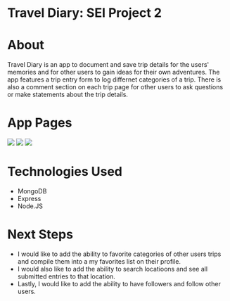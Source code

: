 # **Travel Diary: SEI Project 2**

# About
Travel Diary is an app to document and save trip details for the users' memories and for other users to gain ideas for their own adventures. The app features a trip entry form to log differnet categories of a trip. There is also a comment section on each trip page for other users to ask questions or make statements about the trip details. 

# App Pages

<img src="./travel-images/Home-Page.png">
<img src="../travel-images/Trip-Entry.png">
<img src=".../travel-images/Trip-Details.png">

# Technologies Used

- MongoDB
- Express
- Node.JS

# Next Steps

- I would like to add the ability to favorite categories of other users trips and compile them into a my favorites list on their profile. 
- I would also like to add the ability to search locatioons and see all submitted entries to that location.
- Lastly, I would like to add the ability to have followers and follow other users.